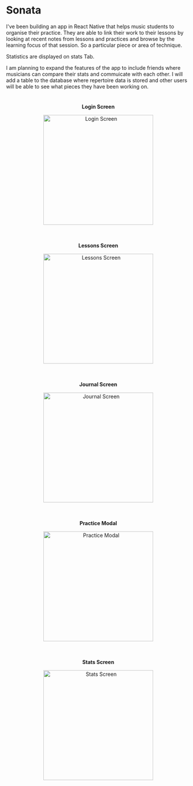 # Sonata

I've been building an app in React Native that helps music students to organise their practice. They are able to link their work to their lessons by looking at recent notes from lessons and practices and browse by the learning focus of that session. So a particular piece or area of technique.

Statistics are displayed on stats Tab.

I am planning to expand the features of the app to include friends where musicians can compare their stats and commuicate with each other. I will add a table to the database where repertoire data is stored and other users will be able to see what pieces they have been working on.

<div style="display: flex; flex-direction: row; flex-wrap: wrap; justify-content: space-evenly;">
  <div style="margin: 10px;">
    <p align="center"><strong>Login Screen</strong></p>
    <p align="center"><img src="./assets/screenshots/Login.png" alt="Login Screen" width="300"></p>
  </div>
  <div style="margin: 10px;">
    <p align="center"><strong>Lessons Screen</strong></p>
    <p align="center"><img src="./assets/screenshots/lessonScreen.png" alt="Lessons Screen" width="300"></p>
  </div>
  <div style="margin: 10px;">
    <p align="center"><strong>Journal Screen</strong></p>
    <p align="center"><img src="./assets/screenshots/Journal.png" alt="Journal Screen" width="300"></p>
  </div>
  <div style="margin: 10px;">
    <p align="center"><strong>Practice Modal</strong></p>
    <!-- <p>Recent learning focus topics can be selected from the horizontal scroller at the top of the screen</p> -->
    <p align="center"><img src="./assets/screenshots/AddPracticeModal.png" alt="Practice Modal" width="300"></p>
  </div>
  <div style="margin: 10px;">
    <p align="center"><strong>Stats Screen</strong></p>
    <p align="center"><img src="./assets/screenshots/StatsScreen.png" alt="Stats Screen" width="300"></p>
  </div>
</div>
